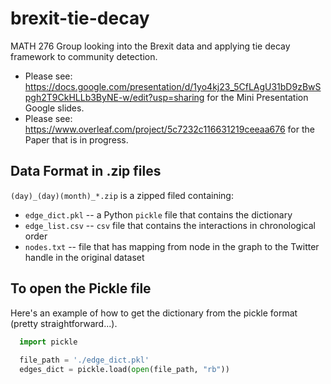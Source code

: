 # brexit-tie-decay
MATH 276 Group looking into the Brexit data and applying tie decay framework to community detection.

* Please see: https://docs.google.com/presentation/d/1yo4kj23_5CfLAgU31bD9zBwSpgh2T9CkHLLb3ByNE-w/edit?usp=sharing for the Mini Presentation Google slides.
* Please see: https://www.overleaf.com/project/5c7232c116631219ceeaa676 for the Paper that is in progress.



## Data Format in .zip files

`(day)_(day)(month)_*.zip` is a zipped filed containing:
* `edge_dict.pkl` --  a Python `pickle` file that contains the dictionary
* `edge_list.csv` -- `csv` file that contains the interactions in chronological order 
* `nodes.txt` -- file that has mapping from node in the graph to the Twitter handle in the original dataset

## To open the Pickle file
Here's an example of how to get the dictionary from the pickle format (pretty straightforward...).
```python
  import pickle
  
  file_path = './edge_dict.pkl'
  edges_dict = pickle.load(open(file_path, "rb"))
  
```
